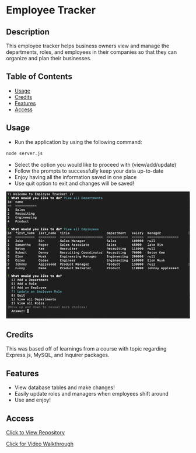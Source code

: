 # Employee Tracker

## Description
This employee tracker helps business owners view and manage the departments, roles, and employees in their companies so that they can organize and plan their businesses. 

## Table of Contents
- [Usage](#usage)
- [Credits](#credits)
- [Features](#features)
- [Access](#access)

## Usage
- Run the application by using the following command:
```bash
node server.js
```
- Select the option you would like to proceed with (view/add/update)
- Follow the prompts to successfully keep your data up-to-date
- Enjoy having all the information saved in one place
- Use quit option to exit and changes will be saved!

![user experience](./images/terminal.png)


## Credits
This was based off of learnings from a course with topic regarding Express.js, MySQL, and Inquirer packages. 

## Features
- View database tables and make changes!
- Easily update roles and managers when employees shift around
- Use and enjoy!

## Access
[Click to View Repository](https://github.com/johnpow/employee-tracker-mysql)

[Click for Video Walkthrough](https://drive.google.com/file/d/1-EacTZGCO4SaPEtxUZLWjojAPrmUY8rJ/view)
